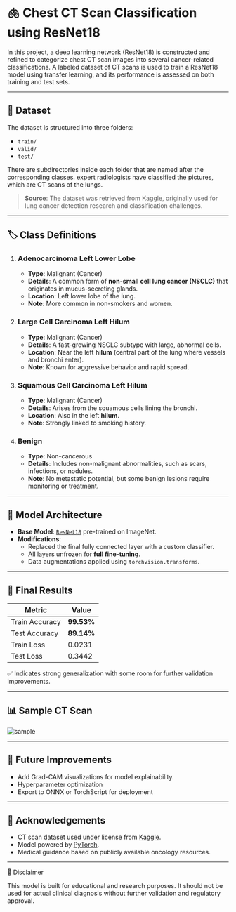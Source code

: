 # 🫁 Chest CT Scan Classification using ResNet18

In this project, a deep learning network (ResNet18) is constructed and refined to categorize chest CT scan images into several cancer-related classifications. A labeled dataset of CT scans is used to train a ResNet18 model using transfer learning, and its performance is assessed on both training and test sets.

---

## 📂 Dataset

The dataset is structured into three folders:
- `train/`
- `valid/`
- `test/`

There are subdirectories inside each folder that are named after the corresponding classes. expert radiologists have classified the pictures, which are CT scans of the lungs.

> **Source**: The dataset was retrieved from Kaggle, originally used for lung cancer detection research and classification challenges.

---

## 🏷️ Class Definitions

1. ### **Adenocarcinoma Left Lower Lobe**
   - **Type**: Malignant (Cancer)
   - **Details**: A common form of **non-small cell lung cancer (NSCLC)** that originates in mucus-secreting glands.
   - **Location**: Left lower lobe of the lung.
   - **Note**: More common in non-smokers and women.

2. ### **Large Cell Carcinoma Left Hilum**
   - **Type**: Malignant (Cancer)
   - **Details**: A fast-growing NSCLC subtype with large, abnormal cells.
   - **Location**: Near the left **hilum** (central part of the lung where vessels and bronchi enter).
   - **Note**: Known for aggressive behavior and rapid spread.

3. ### **Squamous Cell Carcinoma Left Hilum**
   - **Type**: Malignant (Cancer)
   - **Details**: Arises from the squamous cells lining the bronchi.
   - **Location**: Also in the left **hilum**.
   - **Note**: Strongly linked to smoking history.

4. ### **Benign**
   - **Type**: Non-cancerous
   - **Details**: Includes non-malignant abnormalities, such as scars, infections, or nodules.
   - **Note**: No metastatic potential, but some benign lesions require monitoring or treatment.

---

## 🧠 Model Architecture

- **Base Model**: [`ResNet18`](https://pytorch.org/vision/stable/models/generated/torchvision.models.resnet18.html) pre-trained on ImageNet.
- **Modifications**:
  - Replaced the final fully connected layer with a custom classifier.
  - All layers unfrozen for **full fine-tuning**.
  - Data augmentations applied using `torchvision.transforms`.

---

## 🏁 Final Results

| Metric        | Value      |
|---------------|------------|
| Train Accuracy| **99.53%** |
| Test Accuracy | **89.14%** |
| Train Loss    | 0.0231     |
| Test Loss     | 0.3442     |

✅ Indicates strong generalization with some room for further validation improvements.

---

## 📊 Sample CT Scan

![sample](assets/sample_ct.png)

---

## 🚀 Future Improvements
- Add Grad-CAM visualizations for model explainability.
- Hyperparameter optimization
- Export to ONNX or TorchScript for deployment

---

## 🤝 Acknowledgements
- CT scan dataset used under license from [Kaggle](https://www.kaggle.com/).
- Model powered by [PyTorch](https://pytorch.org/).
- Medical guidance based on publicly available oncology resources.

---
🏥 Disclaimer

This model is built for educational and research purposes. It should not be used for actual clinical diagnosis without further validation and regulatory approval.


